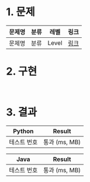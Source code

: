 # 1. 문제
|문제명|분류|레벨|링크|
|:--:|:--:|:--:|:--:|
|문제명|분류|Level|[링크]()|
# 2. 구현
```python

```
```java

```
# 3. 결과
|Python|Result|
|:--:|:--:|
|테스트 번호|통과 (ms, MB)|

|Java|Result|
|:--:|:--:|
|테스트 번호|통과 (ms, MB)|
#
